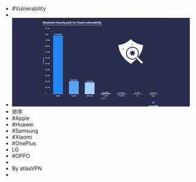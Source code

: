 - #Vulnerability
-
- ![img](../assets/max_bounty.png)
- 排序
- #Apple
- #Huawei
- #Samsung
- #Xiaomi
- #OnePlus
- LG
- #OPPO
-
- By atlasVPN
-
